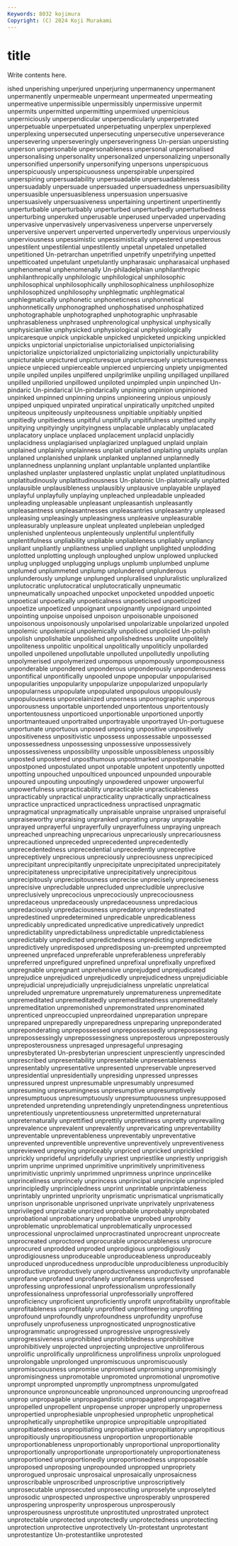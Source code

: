 ```yaml
---
Keywords: 8032 kojimura
Copyright: (C) 2024 Koji Murakami
---
```


# title

Write contents here.



ished
unperishing unperjured unperjuring unpermanency unpermanent unpermanently unpermeable unpermeant unpermeated unpermeating
unpermeative unpermissible unpermissibly unpermissive unpermit unpermits unpermitted unpermitting unpermixed unpernicious
unperniciously unperpendicular unperpendicularly unperpetrated unperpetuable unperpetuated unperpetuating unperplex unperplexed unperplexing
unpersecuted unpersecuting unpersecutive unperseverance unpersevering unperseveringly unperseveringness Un-persian unpersisting unperson
unpersonable unpersonableness unpersonal unpersonalised unpersonalising unpersonality unpersonalized unpersonalizing unpersonally unpersonified
unpersonify unpersonifying unpersons unperspicuous unperspicuously unperspicuousness unperspirable unperspired unperspiring unpersuadability
unpersuadable unpersuadableness unpersuadably unpersuade unpersuaded unpersuadedness unpersuasibility unpersuasible unpersuasibleness unpersuasion
unpersuasive unpersuasively unpersuasiveness unpertaining unpertinent unpertinently unperturbable unperturbably unperturbed unperturbedly
unperturbedness unperturbing unperuked unperusable unperused unpervaded unpervading unpervasive unpervasively unpervasiveness
unperverse unperversely unperversive unpervert unperverted unpervertedly unpervious unperviously unperviousness unpessimistic
unpessimistically unpestered unpesterous unpestilent unpestilential unpestilently unpetal unpetaled unpetalled unpetitioned
Un-petrarchan unpetrified unpetrify unpetrifying unpetted unpetticoated unpetulant unpetulantly unpharasaic unpharasaical
unphased unphenomenal unphenomenally Un-philadelphian unphilanthropic unphilanthropically unphilologic unphilological unphilosophic unphilosophical
unphilosophically unphilosophicalness unphilosophize unphilosophized unphilosophy unphlegmatic unphlegmatical unphlegmatically unphonetic unphoneticness
unphonnetical unphonnetically unphonographed unphosphatised unphosphatized unphotographable unphotographed unphotographic unphrasable unphrasableness
unphrased unphrenological unphysical unphysically unphysicianlike unphysicked unphysiological unphysiologically unpicaresque unpick
unpickable unpicked unpicketed unpicking unpickled unpicks unpictorial unpictorialise unpictorialised unpictorialising
unpictorialize unpictorialized unpictorializing unpictorially unpicturability unpicturable unpictured unpicturesque unpicturesquely unpicturesqueness
unpiece unpieced unpierceable unpierced unpiercing unpiety unpigmented unpile unpiled unpiles
unpilfered unpilgrimlike unpiling unpillaged unpillared unpilled unpilloried unpillowed unpiloted unpimpled
unpin unpinched Un-pindaric Un-pindarical Un-pindarically unpining unpinion unpinioned unpinked unpinned
unpinning unpins unpioneering unpious unpiously unpiped unpiqued unpirated unpiratical unpiratically
unpitched unpited unpiteous unpiteously unpiteousness unpitiable unpitiably unpitied unpitiedly unpitiedness
unpitiful unpitifully unpitifulness unpitted unpity unpitying unpityingly unpityingness unplacable unplacably
unplacated unplacatory unplace unplaced unplacement unplacid unplacidly unplacidness unplagiarised unplagiarized
unplagued unplaid unplain unplained unplainly unplainness unplait unplaited unplaiting unplaits
unplan unplaned unplanished unplank unplanked unplanned unplannedly unplannedness unplanning unplant
unplantable unplanted unplantlike unplashed unplaster unplastered unplastic unplat unplated unplatitudinous
unplatitudinously unplatitudinousness Un-platonic Un-platonically unplatted unplausible unplausibleness unplausibly unplausive unplayable
unplayed unplayful unplayfully unplaying unpleached unpleadable unpleaded unpleading unpleasable unpleasant
unpleasantish unpleasantly unpleasantness unpleasantnesses unpleasantries unpleasantry unpleased unpleasing unpleasingly unpleasingness
unpleasive unpleasurable unpleasurably unpleasure unpleat unpleated unplebeian unpledged unplenished unplenteous
unplenteously unplentiful unplentifully unplentifulness unpliability unpliable unpliableness unpliably unpliancy unpliant
unpliantly unpliantness unplied unplight unplighted unplodding unplotted unplotting unplough unploughed
unplow unplowed unplucked unplug unplugged unplugging unplugs unplumb unplumbed unplume
unplumed unplummeted unplump unplundered unplunderous unplunderously unplunge unplunged unpluralised unpluralistic
unpluralized unplutocratic unplutocratical unplutocratically unpneumatic unpneumatically unpoached unpocket unpocketed unpodded
unpoetic unpoetical unpoetically unpoeticalness unpoeticised unpoeticized unpoetize unpoetized unpoignant unpoignantly
unpoignard unpointed unpointing unpoise unpoised unpoison unpoisonable unpoisoned unpoisonous unpoisonously
unpolarised unpolarizable unpolarized unpoled unpolemic unpolemical unpolemically unpoliced unpolicied Un-polish
unpolish unpolishable unpolished unpolishedness unpolite unpolitely unpoliteness unpolitic unpolitical unpolitically
unpoliticly unpollarded unpolled unpollened unpollutable unpolluted unpollutedly unpolluting unpolymerised unpolymerized
unpompous unpompously unpompousness unponderable unpondered unponderous unponderously unponderousness unpontifical unpontifically
unpooled unpope unpopular unpopularised unpopularities unpopularity unpopularize unpopularized unpopularly unpopularness
unpopulate unpopulated unpopulous unpopulously unpopulousness unporcelainized unporness unpornographic unporous unporousness
unportable unportended unportentous unportentously unportentousness unporticoed unportionable unportioned unportly unportmanteaued
unportraited unportrayable unportrayed Un-portuguese unportunate unportuous unposed unposing unpositive unpositively
unpositiveness unpositivistic unpossess unpossessable unpossessed unpossessedness unpossessing unpossessive unpossessively unpossessiveness
unpossibility unpossible unpossibleness unpossibly unposted unpostered unposthumous unpostmarked unpostponable unpostponed
unpostulated unpot unpotable unpotent unpotently unpotted unpotting unpouched unpoulticed unpounced
unpounded unpourable unpoured unpouting unpoutingly unpowdered unpower unpowerful unpowerfulness unpracticability
unpracticable unpracticableness unpracticably unpractical unpracticality unpractically unpracticalness unpractice unpracticed unpracticedness
unpractised unpragmatic unpragmatical unpragmatically unpraisable unpraise unpraised unpraiseful unpraiseworthy unpraising
unpranked unprating unpray unprayable unprayed unprayerful unprayerfully unprayerfulness unpraying unpreach
unpreached unpreaching unprecarious unprecariously unprecariousness unprecautioned unpreceded unprecedented unprecedentedly unprecedentedness
unprecedential unprecedently unpreceptive unpreceptively unprecious unpreciously unpreciousness unprecipiced unprecipitant unprecipitantly
unprecipitate unprecipitated unprecipitately unprecipitateness unprecipitative unprecipitatively unprecipitous unprecipitously unprecipitousness unprecise
unprecisely unpreciseness unprecisive unprecludable unprecluded unprecludible unpreclusive unpreclusively unprecocious unprecociously
unprecociousness unpredaceous unpredaceously unpredaceousness unpredacious unpredaciously unpredaciousness unpredatory unpredestinated unpredestined
unpredetermined unpredicable unpredicableness unpredicably unpredicated unpredicative unpredicatively unpredict unpredictability unpredictabilness
unpredictable unpredictableness unpredictably unpredicted unpredictedness unpredicting unpredictive unpredictively unpredisposed unpredisposing
un-preempted unpreempted unpreened unprefaced unpreferable unpreferableness unpreferably unpreferred unprefigured unprefined
unprefixal unprefixally unprefixed unpregnable unpregnant unprehensive unprejudged unprejudicated unprejudice unprejudiced
unprejudicedly unprejudicedness unprejudiciable unprejudicial unprejudicially unprejudicialness unprelatic unprelatical unpreluded unpremature
unprematurely unprematureness unpremeditate unpremeditated unpremeditatedly unpremeditatedness unpremeditately unpremeditation unpremonished unpremonstrated
unprenominated unprenticed unpreoccupied unpreordained unpreparation unprepare unprepared unpreparedly unpreparedness unpreparing
unpreponderated unpreponderating unprepossessed unprepossessedly unprepossessing unprepossessingly unprepossessingness unpreposterous unpreposterously unpreposterousness
unpresaged unpresageful unpresaging unpresbyterated Un-presbyterian unprescient unpresciently unprescinded unprescribed unpresentability
unpresentable unpresentableness unpresentably unpresentative unpresented unpreservable unpreserved unpresidential unpresidentially unpresiding
unpressed unpresses unpressured unprest unpresumable unpresumably unpresumed unpresuming unpresumingness unpresumptive
unpresumptively unpresumptuous unpresumptuously unpresumptuousness unpresupposed unpretended unpretending unpretendingly unpretendingness unpretentious
unpretentiously unpretentiousness unpretermitted unpreternatural unpreternaturally unprettified unprettily unprettiness unpretty unprevailing
unprevalence unprevalent unprevalently unprevaricating unpreventability unpreventable unpreventableness unpreventably unpreventative unprevented
unpreventible unpreventive unpreventively unpreventiveness unpreviewed unpreying unpriceably unpriced unpricked unprickled
unprickly unprideful unpridefully unpriest unpriestlike unpriestly unpriggish unprim unprime unprimed
unprimitive unprimitively unprimitiveness unprimitivistic unprimly unprimmed unprimness unprince unprincelike unprinceliness
unprincely unprincess unprincipal unprinciple unprincipled unprincipledly unprincipledness unprint unprintable unprintableness
unprintably unprinted unpriority unprismatic unprismatical unprismatically unprison unprisonable unprisoned unprivate
unprivately unprivateness unprivileged unprizable unprized unprobable unprobably unprobated unprobational unprobationary
unprobative unprobed unprobity unproblematic unproblematical unproblematically unprocessed unprocessional unproclaimed unprocrastinated
unprocreant unprocreate unprocreated unproctored unprocurable unprocurableness unprocure unprocured unprodded unproded
unprodigious unprodigiously unprodigiousness unproduceable unproduceableness unproduceably unproduced unproducedness unproducible unproducibleness
unproducibly unproductive unproductively unproductiveness unproductivity unprofanable unprofane unprofaned unprofanely unprofaneness
unprofessed unprofessing unprofessional unprofessionalism unprofessionally unprofessionalness unprofessorial unprofessorially unproffered unproficiency
unproficient unproficiently unprofit unprofitability unprofitable unprofitableness unprofitably unprofited unprofiteering unprofiting
unprofound unprofoundly unprofoundness unprofundity unprofuse unprofusely unprofuseness unprognosticated unprognosticative unprogrammatic
unprogressed unprogressive unprogressively unprogressiveness unprohibited unprohibitedness unprohibitive unprohibitively unprojected unprojecting
unprojective unproliferous unprolific unprolifically unprolificness unprolifiness unprolix unprologued unprolongable unprolonged
unpromiscuous unpromiscuously unpromiscuousness unpromise unpromised unpromising unpromisingly unpromisingness unpromotable unpromoted
unpromotional unpromotive unprompt unprompted unpromptly unpromptness unpromulgated unpronounce unpronounceable unpronounced
unpronouncing unproofread unprop unpropagable unpropagandistic unpropagated unpropagative unpropelled unpropellent unpropense
unproper unproperly unproperness unpropertied unprophesiable unprophesied unprophetic unprophetical unprophetically unprophetlike
unpropice unpropitiable unpropitiated unpropitiatedness unpropitiating unpropitiative unpropitiatory unpropitious unpropitiously unpropitiousness
unproportion unproportionable unproportionableness unproportionably unproportional unproportionality unproportionally unproportionate unproportionately unproportionateness
unproportioned unproportionedly unproportionedness unproposable unproposed unproposing unpropounded unpropped unpropriety unprorogued
unprosaic unprosaical unprosaically unprosaicness unproscribable unproscribed unproscriptive unproscriptively unprosecutable unprosecuted
unprosecuting unproselyte unproselyted unprosodic unprospected unprospective unprosperably unprospered unprospering unprosperity
unprosperous unprosperously unprosperousness unprostitute unprostituted unprostrated unprotect unprotectable unprotected unprotectedly
unprotectedness unprotecting unprotection unprotective unprotectively Un-protestant unprotestant unprotestantize Un-protestantlike unprotested
